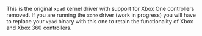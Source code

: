 This is the original `xpad` kernel driver with support for Xbox One controllers removed. If you are running the `xone` driver (work in progress) you will have to replace your `xpad` binary with this one to retain the functionality of Xbox and Xbox 360 controllers.

